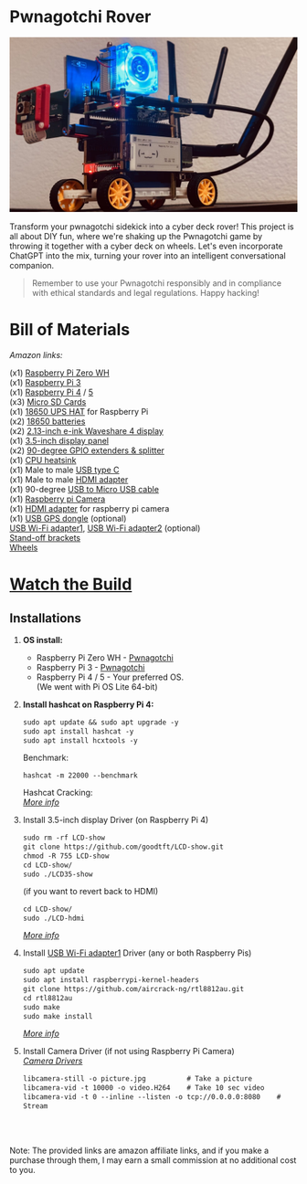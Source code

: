 # Pwnagotchi Rover
![](images/pwnagotchiRover1.jpg)

Transform your pwnagotchi sidekick into a cyber deck rover! This project is all about DIY fun, where we're shaking up the Pwnagotchi game by throwing it together with a cyber deck on wheels. Let's even incorporate ChatGPT into the mix, turning your rover into an intelligent conversational companion.

> Remember to use your Pwnagotchi responsibly and in compliance with ethical standards and legal regulations. Happy hacking!
# Bill of Materials
_Amazon links:_

(x1) [Raspberry Pi Zero WH](https://amzn.to/3OFOclE)<br />
(x1) [Raspberry Pi 3](https://amzn.to/3w8aENS)<br />
(x1) [Raspberry Pi 4](https://amzn.to/3SVmTpX) / [5](https://amzn.to/3PGuwie) <br />
(x3) [Micro SD Cards](https://amzn.to/3uGUxX8)<br />
(x1) [18650 UPS HAT](https://amzn.to/3SGiTsf) for Raspberry Pi<br />
(x2) [18650 batteries](https://amzn.to/49cHxru)<br />
(x2) [2.13-inch e-ink Waveshare 4 display](https://amzn.to/3HTGT6h)<br />
(x1) [3.5-inch display panel](https://amzn.to/3HTGsJb)<br />
(x2) [90-degree GPIO extenders & splitter](https://amzn.to/3HY29I4)<br />
(x1) [CPU heatsink](https://amzn.to/3OGf84X)<br />
(x1) Male to male [USB type C](https://amzn.to/49d8LxY)<br />
(x1) Male to male [HDMI adapter](https://amzn.to/3w3WgGr)<br />
(x1) 90-degree [USB to Micro USB cable](https://amzn.to/497Q5Qi)<br />
(x1) [Raspberry pi Camera](https://amzn.to/3SZYWhy)<br />
(x1) [HDMI adapter](https://amzn.to/48hhJcv) for raspberry pi camera<br />
(x1) [USB GPS dongle](https://amzn.to/49f3je8) (optional)<br />
[USB Wi-Fi adapter1](https://amzn.to/3wbFS6J), [USB Wi-Fi adapter2](https://amzn.to/3SuMKDS) (optional)<br />
[Stand-off brackets](https://amzn.to/3uoEe1k)<br />
[Wheels](https://amzn.to/49dWMAl)<br />

# **[Watch the Build](https://www.reddit.com/u/froggyCaller/s/9dXDrO84MW)**

## **Installations**

1. **OS install:**
   - Raspberry Pi Zero WH - [Pwnagotchi](https://pwnagotchi.ai/installation/) <br />
   - Raspberry Pi 3 - [Pwnagotchi](https://pwnagotchi.ai/installation/) <br />
   - Raspberry Pi 4 / 5 - Your preferred OS. <br />
     (We went with Pi OS Lite 64-bit)

2. **Install hashcat on Raspberry Pi 4:**
   ```
   sudo apt update && sudo apt upgrade -y
   sudo apt install hashcat -y
   sudo apt install hcxtools -y
   ```
   Benchmark:
   ```
   hashcat -m 22000 --benchmark
   ```
    Hashcat Cracking:<br />
    _[More info](https://dev.to/yegct/hashcat-cracking-pwnagotchi-pcap-files-4fh2)_

3. Install 3.5-inch display Driver (on Raspberry Pi 4) 
    ```
    sudo rm -rf LCD-show
    git clone https://github.com/goodtft/LCD-show.git
    chmod -R 755 LCD-show
    cd LCD-show/
    sudo ./LCD35-show
    ```

    (if you want to revert back to HDMI)
    ```
    cd LCD-show/
    sudo ./LCD-hdmi
    ```
    _[More info](https://github.com/lcdwiki/LCD-show-retropie)_

4. Install [USB Wi-Fi adapter1](https://amzn.to/49ng59U) Driver (any or both Raspberry Pis)
   ```
   sudo apt update
   sudo apt install raspberrypi-kernel-headers
   git clone https://github.com/aircrack-ng/rtl8812au.git
   cd rtl8812au
   sudo make
   sudo make install
   ```
   _[More info](https://docs.alfa.com.tw/Support/Linux/RTL8811AU/)_

5. Install Camera Driver (if not using Raspberry Pi Camera)<br />
   _[Camera Drivers](https://docs.arducam.com/Raspberry-Pi-Camera/Native-camera/Quick-Start-Guide/)_
   ```
   libcamera-still -o picture.jpg          # Take a picture
   libcamera-vid -t 10000 -o video.H264    # Take 10 sec video
   libcamera-vid -t 0 --inline --listen -o tcp://0.0.0.0:8080    # Stream
   ```
   
    <br />
<br />
Note: The provided links are amazon affiliate links, and if you make a purchase through them, I may earn a small commission at no additional cost to you.<br />

